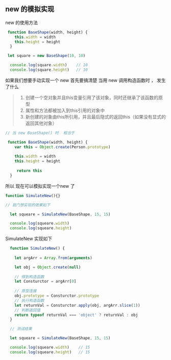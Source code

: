 ## new 的模拟实现

new 的使用方法 

``` javascript
 function BaseShape(width, height) {
    this.width = width
    this.height = height
  }

 let square = new BaseShape(10, 10)

  console.log(square.width)    // 10
  console.log(square.height)   // 10
```

如果我们想要手动实现一个 new  首先要搞清楚 当用 new 调用构造函数时  ， 发生了什么 

> 1. 创建一个空对象并且this变量引用了该对象，同时还继承了该函数的原型
> 2. 属性和方法都被加入到this引用的对象中
> 3. 新创建的对象由this所引用，并且最后隐式的返回this（如果没有显式的返回其他对象）

``` javascript
// 当 new BaseShape() 时  相当于 

 function BaseShape(width, height) {
    var this = Object.create(Person.prototype) 
     
    this.width = width
    this.height = height
     
     return this
  }
```

所以  现在可以模拟实现一个new 了 

``` javascript
function SimulateNew(){}

// 我门想实现的效果如下

  let squeare = SimulateNew(BaseShape, 15, 15)

  console.log(squeare.width)
  console.log(squeare.height)
```

SimulateNew 实现如下 

``` javascript
  function SimulateNew() {
   
    let argArr = Array.from(arguments)

    let obj = Object.create(null)
    
    // 得到构造函数
    let Consturctor = argArr[0]    
	
    // 原型连接
    obj.prototype = Consturctor.prototype
    // 执行构造函数
    let returnVal = Consturctor.apply(obj, argArr.slice(1))
	// 判断返回值
    return typeof returnVal === 'object' ? returnVal : obj
  }

  // 测试结果 

  let squeare = SimulateNew(BaseShape, 15, 15)

  console.log(squeare.width)    // 15
  console.log(squeare.height)   // 15
	
```

